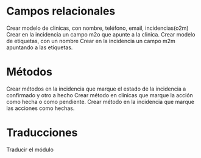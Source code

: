 # Campos relacionales

Crear modelo de clinicas, con nombre, teléfono, email, incidencias(o2m)
Crear en la incidencia un campo m2o que apunte a la clinica.
Crear modelo de etiquetas, con un nombre
Crear en la incidencia un campo m2m apuntando a las etiquetas.

# Métodos
Crear métodos en la incidencia que marque el estado de la incidencia a confirmado y otro a hecho
Crear método en clinicas que marque la acción como hecha o como pendiente.
Crear método en la incidencia que marque las acciones como hechas.

# Traducciones

Traducir el módulo

